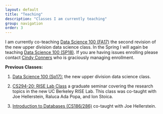 ```yaml
---
layout: default
title: "Teaching"
description: "Classes I am currently teaching"
group: navigation
order: 3
---
```





I am currently co-teaching [Data Science 100 (FA17)](http://www.ds100.org/fa17/) the second revision of the new upper division data science class.  In the Spring I will again be teaching [Data Science 100 (SP18)](http://www.ds100.org/sp18/). If you are having issues enrolling please contact <a href="mailto:csconners@cs.berkeley.edu?subject=[DS100 Enrollment]">Cindy Conners</a> who is graciously managing enrollment.




**Previous Classes:**

1. [Data Science 100 (Sp17):](http://www.ds100.org/sp17/) the new upper division data science class.

1. <a href="https://ucbrise.github.io/cs294-rise-fa16/syllabus">CS294-20: RISE Lab Class</a> a graduate seminar covering the research topics in the new UC Berkeley RISE Lab.  This class was co-taught with Joe Hellerstein, Raluca Ada Popa, and Ion Stoica.

1. <a href="https://sites.google.com/site/cs186spring2016/">Introduction to Databases (CS186/286)</a> co-taught with Joe Hellerstein.


